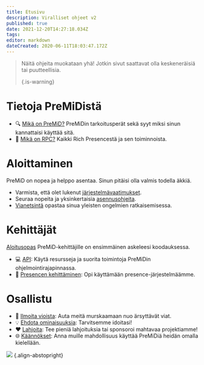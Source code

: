```yaml
---
title: Etusivu
description: Viralliset ohjeet v2
published: true
date: 2021-12-20T14:27:18.034Z
tags:
editor: markdown
dateCreated: 2020-06-11T18:03:47.172Z
---
```


> Näitä ohjeita muokataan yhä! Jotkin sivut saattavat olla keskeneräisiä tai puutteellisia.
>
> {.is-warning}

# Tietoja PreMiDistä
- :mag: [Mikä on PreMiD?](/about) PreMiDin tarkoitusperät sekä syyt miksi sinun kannattaisi käyttää sitä.
- :link: [Mikä on RPC?](https://discordapp.com/rich-presence) Kaikki Rich Presencestä ja sen toiminnoista.

# Aloittaminen

PreMiD on nopea ja helppo asentaa. Sinun pitäisi olla valmis todella äkkiä.

- Varmista, että olet lukenut [järjestelmävaatimukset](/install/requirements).
- Seuraa nopeita ja yksinkertaisia [asennusohjeita](/install).
- [Vianetsintä](/troubleshooting) opastaa sinua yleisten ongelmien ratkaisemisessa.

# Kehittäjät

[Aloitusopas](/dev) PreMiD-kehittäjille on ensimmäinen askeleesi koodauksessa.

- :computer: [API](/dev/api): Käytä resursseja ja suorita toimintoja PreMiDin ohjelmointirajapinnassa.
- :wrench: [Presencen kehittäminen](/dev/presence): Opi käyttämään presence-järjestelmäämme.

# Osallistu
- :bug: [Ilmoita vioista](https://github.com/PreMiD): Auta meitä murskaamaan nuo ärsyttävät viat.
- :bulb: [Ehdota ominaisuuksia](https://discord.premid.app/): Tarvitsemme idoitasi!
- :heart: [Lahjoita](https://www.patreon.com/Timeraa): Tee pieniä lahjoituksia tai sponsoroi mahtavaa projektiamme!
- :globe_with_meridians: [Käännökset](https://translate.premid.app): Anna muille mahdollisuus käyttää PreMiDiä heidän omalla kielellään.

![](https://beta.premid.app/img/logo.2b414dc2.gif) {.align-abstopright}
